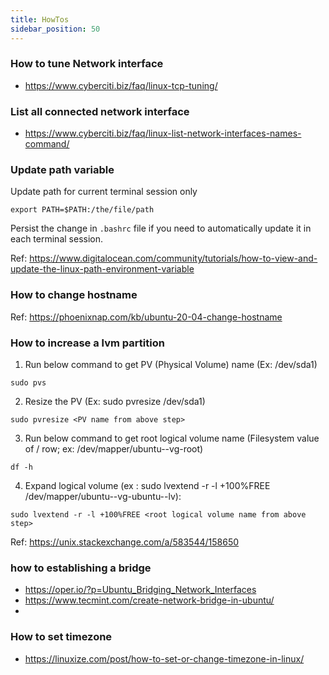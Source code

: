 ```yaml
---
title: HowTos
sidebar_position: 50
---
```


### How to tune Network interface

- https://www.cyberciti.biz/faq/linux-tcp-tuning/

### List all connected network interface

- https://www.cyberciti.biz/faq/linux-list-network-interfaces-names-command/

### Update path variable 

Update path for current terminal session only 

```shell
export PATH=$PATH:/the/file/path
```

Persist the change in `.bashrc` file if you need to automatically update it in each terminal session.

Ref: https://www.digitalocean.com/community/tutorials/how-to-view-and-update-the-linux-path-environment-variable

### How to change hostname 

Ref: https://phoenixnap.com/kb/ubuntu-20-04-change-hostname

### How to increase a lvm partition

1. Run below command to get PV (Physical Volume) name (Ex: /dev/sda1)

```
sudo pvs
```

2. Resize the PV (Ex: sudo pvresize /dev/sda1)

```
sudo pvresize <PV name from above step>   
``` 

3. Run below command to get root logical volume name (Filesystem value of / row; ex: /dev/mapper/ubuntu--vg-root)

```
df -h
```

4. Expand logical volume (ex : sudo lvextend -r -l +100%FREE /dev/mapper/ubuntu--vg-ubuntu--lv):

```
sudo lvextend -r -l +100%FREE <root logical volume name from above step>
```

Ref: https://unix.stackexchange.com/a/583544/158650


### how to establishing a bridge

- https://oper.io/?p=Ubuntu_Bridging_Network_Interfaces
- https://www.tecmint.com/create-network-bridge-in-ubuntu/
- 

### How to set timezone 

- https://linuxize.com/post/how-to-set-or-change-timezone-in-linux/